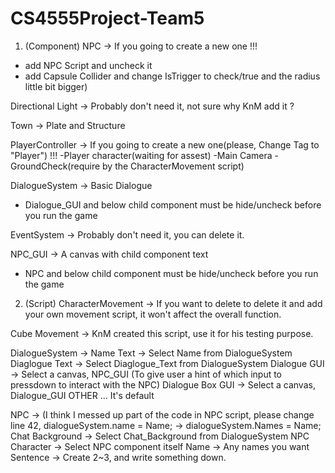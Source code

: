 # CS4555Project-Team5

1. (Component) 
NPC -> If you going to create a new one !!!
- add NPC Script and uncheck it
- add Capsule Collider and change IsTrigger to check/true and the radius little bit bigger)

Directional Light -> Probably don't need it, not sure why KnM add it ?

Town -> Plate and Structure

PlayerController -> If you going to create a new one(please, Change Tag to "Player") !!!
-Player character(waiting for assest)
-Main Camera
-GroundCheck(require by the CharacterMovement script)

DialogueSystem -> Basic Dialogue
- Dialogue_GUI and below child component must be hide/uncheck before you run the game

EventSystem -> Probably don't need it, you can delete it.

NPC_GUI -> A canvas with child component text
- NPC and below child component must be hide/uncheck before you run the game


2. (Script)
CharacterMovement -> If you want to delete to delete it and add your own movement script, it won't affect the overall function. 

Cube Movement -> KnM created this script, use it for his testing purpose.

DialogueSystem -> 
Name Text -> Select Name from DialogueSystem
Diaglogue Text -> Select Diaglogue_Text from DialogueSystem
Dialogue GUI -> Select a canvas, NPC_GUI (To give user a hint of which input to pressdown to interact with the NPC)
Dialogue Box GUI ->  Select a canvas, Dialogue_GUI 
OTHER ... It's default

NPC -> (I think I messed up part of the code in NPC script, please change line 42,  dialogueSystem.name = Name; ->  dialogueSystem.Names = Name;
Chat Background -> Select Chat_Background from DialogueSystem
NPC Character -> Select NPC component itself
Name -> Any names you want 
Sentence -> Create 2~3, and write something down.






